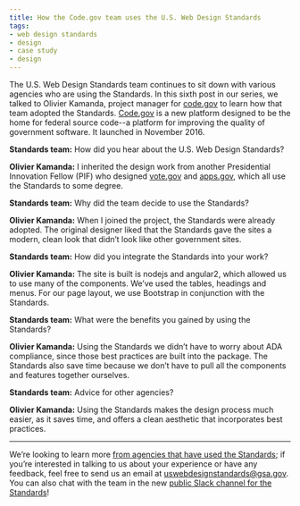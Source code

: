 ```yaml
---
title: How the Code.gov team uses the U.S. Web Design Standards
tags:
- web design standards
- design
- case study
- design
---
```

The U.S. Web Design Standards team continues to sit down with various agencies who are using the Standards. In this sixth post in our series, we talked to Olivier Kamanda, project manager for [code.gov](https://code.gov) to learn how that team adopted the Standards. [Code.gov](https://code.gov) is a new platform designed to be the home for federal source code--a platform for improving the quality of government software. It launched in November 2016.

**Standards team:** How did you hear about the U.S. Web Design Standards?

**Olivier Kamanda:** I inherited the design work from another Presidential Innovation Fellow (PIF) who designed [vote.gov](https://vote.gov) and [apps.gov](https://apps.gov), which all use the Standards to some degree.

**Standards team:** Why did the team decide to use the Standards?

**Olivier Kamanda:** When I joined the project, the Standards were already adopted. The original designer liked that the Standards gave the sites a modern, clean look that didn’t look like other government sites.

**Standards team:** How did you integrate the Standards into your work?

**Olivier Kamanda:** The site is built is nodejs and angular2, which allowed us to use many of the components. We’ve used the tables, headings and menus. For our page layout, we use Bootstrap in conjunction with the Standards.

**Standards team:** What were the benefits you gained by using the Standards?

**Olivier Kamanda:** Using the Standards we didn’t have to worry about ADA compliance, since those best practices are built into the package. The Standards also save time because we don’t have to pull all the components and features together ourselves.

**Standards team:** Advice for other agencies?

**Olivier Kamanda:** Using the Standards makes the design process much easier, as it saves time, and offers a clean aesthetic that incorporates best practices.


---

We’re looking to learn more [from agencies that have used the Standards](/getting-started/showcase/); if you’re interested in talking to us about your experience or have any feedback, feel free to send us an email at [uswebdesignstandards@gsa.gov](mailto:uswebdesignstandards@gsa.gov). You can also chat with the team in the new [public Slack channel for the Standards](https://chat.18f.gov/)!

